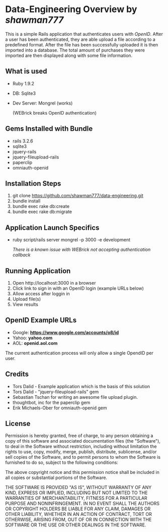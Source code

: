 # Data-Engineering Overview by *shawman777*

This is a simple Rails application that authenticates users with *OpenID*. After a user has been authenticated, they are
able upload a file according to a predefined format. After the file has been successfully uploaded it is then imported
into a database. The total amount of purchases they were imported are then displayed along with some file information.


## What is used

* Ruby 1.9.2
* DB: Sqlite3
* Dev Server: Mongrel (works)

  (WEBrick breaks OpenID authentication)

## Gems Installed with Bundle

* rails 3.2.6
* sqlite3
* jquery-rails
* jquery-fileupload-rails
* paperclip
* omniauth-openid


## Installation Steps

1. git clone https://github.com/shawman777/data-engineering.git
1. bundle install
1. bundle exec rake db:create
1. bundle exec rake db:migrate

## Application Launch Specifics

* ruby script/rails server mongrel -p 3000 -e development

  _There is a known issue with WEBrick not accepting authentication callback_

## Running Application
1. Open http://localhost:3000 in a browser
1. Click link to sign in with an OpenID login (example URLs below)
1. Allow access after loggin in
1. Upload file(s)
1. View results


## OpenID Example URLs

- Google: **https://www.google.com/accounts/o8/id**
- Yahoo: **yahoo.com**
- AOL: **openid.aol.com**

The current authentication process will only allow a single OpendID per user.


## Credits

* Tors Dalid - Example application which is the basis of this solution
* Tors Dalid - "jquery-fileupload-rails" gem
* Sebastian Tschan for writing an awesome file upload plugin.
* thoughtbot, inc for the paperclip gem
* Erik Michaels-Ober for omniauth-openid gem


## License
Permission is hereby granted, free of charge, to any person obtaining a copy of this software and associated documentation
files (the "Software"), to deal in the Software without restriction, including without limitation the rights to use, copy,
modify, merge, publish, distribute, sublicense, and/or sell copies of the Software, and to permit persons to whom the Software
is furnished to do so, subject to the following conditions:

The above copyright notice and this permission notice shall be included in all copies or substantial portions of the Software.

THE SOFTWARE IS PROVIDED "AS IS", WITHOUT WARRANTY OF ANY KIND, EXPRESS OR IMPLIED, INCLUDING BUT NOT LIMITED TO THE WARRANTIES
OF MERCHANTABILITY, FITNESS FOR A PARTICULAR PURPOSE AND NONINFRINGEMENT. IN NO EVENT SHALL THE AUTHORS OR COPYRIGHT HOLDERS
BE LIABLE FOR ANY CLAIM, DAMAGES OR OTHER LIABILITY, WHETHER IN AN ACTION OF CONTRACT, TORT OR OTHERWISE, ARISING FROM, OUT
OF OR IN CONNECTION WITH THE SOFTWARE OR THE USE OR OTHER DEALINGS IN THE SOFTWARE.

